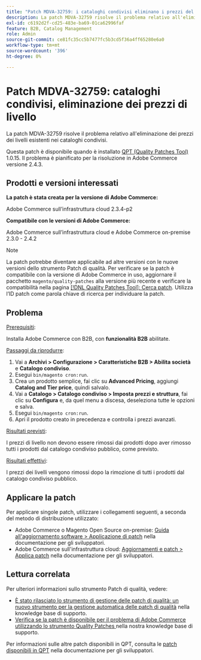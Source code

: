 ```yaml
---
title: "Patch MDVA-32759: i cataloghi condivisi eliminano i prezzi del livello"
description: La patch MDVA-32759 risolve il problema relativo all'eliminazione dei prezzi dei livelli esistenti nei cataloghi condivisi.
exl-id: c6192d2f-cd25-483e-ba69-01ca62996faf
feature: B2B, Catalog Management
role: Admin
source-git-commit: ce81fc35cc5b7477fc5b3cd5f36a4ff65280e6a0
workflow-type: tm+mt
source-wordcount: '396'
ht-degree: 0%

---
```


# Patch MDVA-32759: cataloghi condivisi, eliminazione dei prezzi di livello

La patch MDVA-32759 risolve il problema relativo all&#39;eliminazione dei prezzi dei livelli esistenti nei cataloghi condivisi.

Questa patch è disponibile quando è installato [QPT (Quality Patches Tool)](https://devdocs.magento.com/guides/v2.4/comp-mgr/patching.html#mqp) 1.0.15. Il problema è pianificato per la risoluzione in Adobe Commerce versione 2.4.3.

## Prodotti e versioni interessati

**La patch è stata creata per la versione di Adobe Commerce:**

Adobe Commerce sull’infrastruttura cloud 2.3.4-p2

**Compatibile con le versioni di Adobe Commerce:**

Adobe Commerce sull’infrastruttura cloud e Adobe Commerce on-premise 2.3.0 - 2.4.2

>[!NOTE]
>
>La patch potrebbe diventare applicabile ad altre versioni con le nuove versioni dello strumento Patch di qualità. Per verificare se la patch è compatibile con la versione di Adobe Commerce in uso, aggiornare il pacchetto `magento/quality-patches` alla versione più recente e verificare la compatibilità nella pagina [[!DNL Quality Patches Tool]: Cerca patch](https://devdocs.magento.com/quality-patches/tool.html#patch-grid). Utilizza l’ID patch come parola chiave di ricerca per individuare la patch.

## Problema

<u>Prerequisiti</u>:

Installa Adobe Commerce con B2B, con **funzionalità B2B** abilitate.

<u>Passaggi da riprodurre</u>:

1. Vai a **Archivi > Configurazione > Caratteristiche B2B > Abilita società** e **Catalogo condiviso**.
1. Esegui `bin/magento cron:run`.
1. Crea un prodotto semplice, fai clic su **Advanced Pricing**, aggiungi **Catalog and Tier price**, quindi salvalo.
1. Vai a **Catalogo > Catalogo condiviso > Imposta prezzi e struttura**, fai clic su **Configura** e, da quel menu a discesa, deseleziona tutte le opzioni e salva.
1. Esegui `bin/magento cron:run`.
1. Apri il prodotto creato in precedenza e controlla i prezzi avanzati.

<u>Risultati previsti</u>:

I prezzi di livello non devono essere rimossi dai prodotti dopo aver rimosso tutti i prodotti dal catalogo condiviso pubblico, come previsto.

<u>Risultati effettivi</u>:

I prezzi dei livelli vengono rimossi dopo la rimozione di tutti i prodotti dal catalogo condiviso pubblico.


## Applicare la patch

Per applicare singole patch, utilizzare i collegamenti seguenti, a seconda del metodo di distribuzione utilizzato:

* Adobe Commerce o Magento Open Source on-premise: [Guida all&#39;aggiornamento software > Applicazione di patch](https://devdocs.magento.com/guides/v2.4/comp-mgr/patching/mqp.html) nella documentazione per gli sviluppatori.
* Adobe Commerce sull&#39;infrastruttura cloud: [Aggiornamenti e patch > Applica patch](https://devdocs.magento.com/cloud/project/project-patch.html) nella documentazione per gli sviluppatori.

## Lettura correlata

Per ulteriori informazioni sullo strumento Patch di qualità, vedere:

* [È stato rilasciato lo strumento di gestione delle patch di qualità: un nuovo strumento per la gestione automatica delle patch di qualità](/help/announcements/adobe-commerce-announcements/magento-quality-patches-released-new-tool-to-self-serve-quality-patches.md) nella knowledge base di supporto.
* [Verifica se la patch è disponibile per il problema di Adobe Commerce utilizzando lo strumento Quality Patches ](/help/support-tools/patches-available-in-qpt-tool/check-patch-for-magento-issue-with-magento-quality-patches.md) nella nostra knowledge base di supporto.

Per informazioni sulle altre patch disponibili in QPT, consulta le [patch disponibili in QPT](https://devdocs.magento.com/quality-patches/tool.html#patch-grid) nella documentazione per gli sviluppatori.
